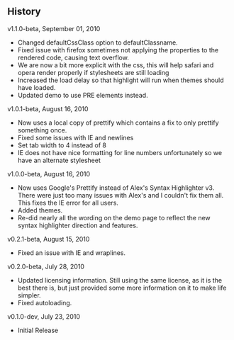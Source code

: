 ## History

v1.1.0-beta, September 01, 2010
- Changed defaultCssClass option to defaultClassname.
- Fixed issue with firefox sometimes not applying the properties to the rendered code, causing text overflow.
- We are now a bit more explicit with the css, this will help safari and opera render properly if stylesheets are still loading
- Increased the load delay so that highlight will run when themes should have loaded.
- Updated demo to use PRE elements instead.

v1.0.1-beta, August 16, 2010
- Now uses a local copy of prettify which contains a fix to only prettify something once.
- Fixed some issues with IE and newlines
- Set tab width to 4 instead of 8
- IE does not have nice formatting for line numbers unfortunately so we have an alternate stylesheet

v1.0.0-beta, August 16, 2010
- Now uses Google's Prettify instead of Alex's Syntax Highlighter v3. There were just too many issues with Alex's and I couldn't fix them all. This fixes the IE error for all users.
- Added themes.
- Re-did nearly all the wording on the demo page to reflect the new syntax highlighter direction and features.

v0.2.1-beta, August 15, 2010
- Fixed an issue with IE and wraplines.

v0.2.0-beta, July 28, 2010
- Updated licensing information. Still using the same license, as it is the best there is, but just provided some more information on it to make life simpler.
- Fixed autoloading.

v0.1.0-dev, July 23, 2010
- Initial Release